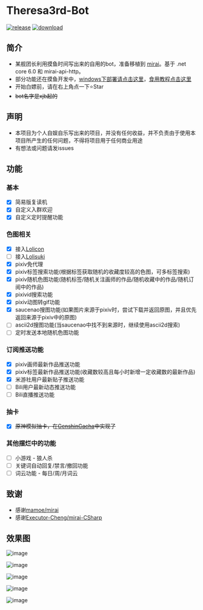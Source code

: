 # Theresa3rd-Bot
[![release](https://img.shields.io/github/v/release/GardenHamster/Theresa3rd-Bot)](https://github.com/GardenHamster/Theresa3rd-Bot/releases) [![download](https://img.shields.io/github/downloads/GardenHamster/Theresa3rd-Bot/total)](https://github.com/GardenHamster/Theresa3rd-Bot/releases)


## 简介
 - 某舰团长利用摸鱼时间写出来的自用的bot，准备移植到 [mirai](https://github.com/mamoe/mirai)。基于 .net core 6.0 和 mirai-api-http。
 - 部分功能还在摸鱼开发中，[windows下部署请点击这里](https://github.com/GardenHamster/Theresa3rd-Bot/blob/main/Document.md)，[食用教程点击这里](https://github.com/GardenHamster/Theresa3rd-Bot/blob/main/Menu.md)
 - 开始白嫖前，请在右上角点一下:star:Star
 - ~~bot名字是xjb起的~~

## 声明
 - 本项目为个人自娱自乐写出来的项目，并没有任何收益，并不负责由于使用本项目所产生的任何问题，不得将项目用于任何商业用途
 - 有想法或问题请发issues

## 功能
### 基本
- [x] 简易版复读机
- [x] 自定义入群欢迎
- [x] 自定义定时提醒功能

### 色图相关
- [x] 接入[Lolicon](https://api.lolicon.app/#/setu)
- [ ] 接入[Lolisuki](https://github.com/GardenHamster/LoliSuki)
- [x] pixiv免代理 
- [x] pixiv标签搜索功能(根据标签获取随机的收藏度较高的色图，可多标签搜索)
- [x] pixiv随机色图功能(随机标签/随机关注画师的作品/随机收藏中的作品/随机订阅中的作品)
- [x] pixivid搜索功能
- [x] pixiv动图转gif功能
- [x] saucenao搜图功能(如果图片来源于pixiv时，尝试下载并返回原图，并且优先返回来源于pixiv中的原图)
- [ ] ascii2d搜图功能(当saucenao中找不到来源时，继续使用ascii2d搜索)
- [ ] 定时发送本地随机色图功能

### 订阅推送功能
- [x] pixiv画师最新作品推送功能
- [x] pixiv标签最新作品推送功能(收藏数较高且每小时新增一定收藏数的最新作品)
- [x] 米游社用户最新贴子推送功能
- [ ] Bili用户最新动态推送功能
- [ ] Bili直播推送功能

### 抽卡
- [x] ~~原神模拟抽卡，在[GenshinGacha](https://github.com/GardenHamster/GenshinGacha)中实现了~~

### 其他摆烂中的功能
- [ ] 小游戏 - 狼人杀
- [ ] 关键词自动回复/禁言/撤回功能
- [ ] 词云功能 - 每日/周/月词云

## 致谢
- 感谢[mamoe/mirai](https://github.com/mamoe/mirai)
- 感谢[Executor-Cheng/mirai-CSharp](https://github.com/Executor-Cheng/mirai-CSharp)

## 效果图
![image](https://user-images.githubusercontent.com/89188316/153139063-7ec31cd9-debe-475f-8ec3-b4660f552d21.png)

![image](https://user-images.githubusercontent.com/89188316/153144525-36b177f2-7ac8-4868-bb4f-223bb6978af9.png)

![image](https://user-images.githubusercontent.com/89188316/153144700-568fb0c8-92c7-4c6e-9868-d4361ab1eb16.png)

![image](https://user-images.githubusercontent.com/89188316/177739246-0002d3e8-3554-4b65-adfc-54aaf440611f.png)

![image](https://user-images.githubusercontent.com/89188316/174220421-1e8bf643-5e2c-4135-94fb-f7980e8be8a3.png)
